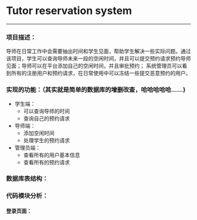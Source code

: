 # Tutor reservation system
------
### 项目描述：
导师在日常工作中会需要抽出时间和学生见面，帮助学生解决一些实际问题。通过该项目，学生可以查询导师未来一段的空闲时间，并且可以提交预约请求预约导师见面；导师可以在平台添加自己的空闲时间，并且审批预约；
系统管理员可以看到所有的注册用户和预约请求，在日常使用中可以冻结一些提交恶意预约的用户。
### 实现的功能：（其实就是简单的数据库的增删改查，哈哈哈哈哈......)
* 学生端：
    * 可以查询导师的时间
    * 查询自己的预约请求
* 导师端：
    * 添加空闲时间    
    * 处理学生的预约请求
* 管理员端：
    * 查看所有的用户基本信息
    * 查看所有的预约请求
### 数据库表结构：
### 代码模块分析：
#### 登录页面：
